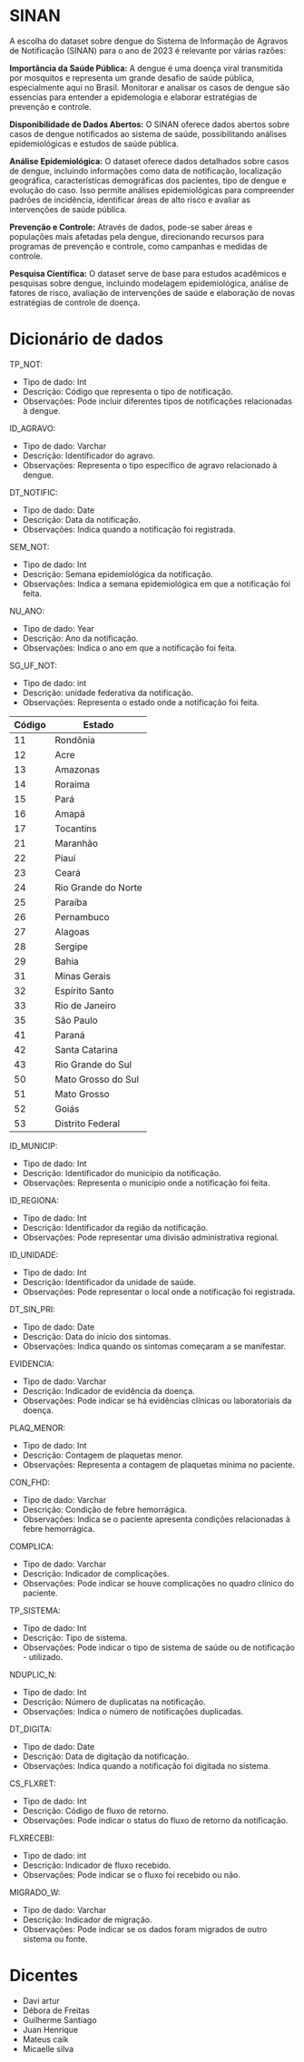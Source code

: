 # **SINAN**

A escolha do dataset sobre dengue do Sistema de Informação de Agravos de Notificação (SINAN) para o ano de 2023 é relevante por várias razões:

**Importância da Saúde Pública:** A dengue é uma doença viral transmitida por mosquitos e representa um grande desafio de saúde pública, especialmente aqui no Brasil. Monitorar e analisar os casos de dengue são essencias para entender a epidemologia e elaborar estratégias de prevenção e controle.

**Disponibilidade de Dados Abertos:** O SINAN oferece dados abertos sobre casos de dengue notificados ao sistema de saúde, possibilitando análises epidemiológicas e estudos de saúde pública.

**Análise Epidemiológica:** O dataset oferece dados detalhados sobre casos de dengue, incluindo informações como data de notificação, localização geográfica, características demográficas dos pacientes, tipo de dengue e evolução do caso. Isso permite análises epidemiológicas para compreender padrões de incidência, identificar áreas de alto risco e avaliar as intervenções de saúde pública.

**Prevenção e Controle:** Através de dados, pode-se saber áreas e populações mais afetadas pela dengue, direcionando recursos para programas de prevenção e controle, como campanhas e medidas de controle.

**Pesquisa Científica:** O dataset serve de base para estudos acadêmicos e pesquisas sobre dengue, incluindo modelagem epidemiológica, análise de fatores de risco, avaliação de intervenções de saúde e elaboração de novas estratégias de controle de doença.

# **Dicionário de dados**

TP_NOT:

- Tipo de dado: Int
- Descrição: Código que representa o tipo de notificação.
- Observações: Pode incluir diferentes tipos de notificações relacionadas à dengue.

ID_AGRAVO:

- Tipo de dado: Varchar 
- Descrição: Identificador do agravo.
- Observações: Representa o tipo específico de agravo relacionado à dengue.

DT_NOTIFIC:

- Tipo de dado: Date 
- Descrição: Data da notificação.
- Observações: Indica quando a notificação foi registrada.

SEM_NOT:

- Tipo de dado: Int
- Descrição: Semana epidemiológica da notificação.
- Observações: Indica a semana epidemiológica em que a notificação foi feita.

NU_ANO:

- Tipo de dado: Year
- Descrição: Ano da notificação.
- Observações: Indica o ano em que a notificação foi feita.

SG_UF_NOT:

- Tipo de dado: int
- Descrição: unidade federativa da notificação.
- Observações: Representa o estado onde a notificação foi feita.

| Código | Estado                |
|--------|-----------------------|
| 11     | Rondônia              |
| 12     | Acre                  |
| 13     | Amazonas              |
| 14     | Roraima               |
| 15     | Pará                  |
| 16     | Amapá                 |
| 17     | Tocantins             |
| 21     | Maranhão              |
| 22     | Piauí                 |
| 23     | Ceará                 |
| 24     | Rio Grande do Norte   |
| 25     | Paraíba               |
| 26     | Pernambuco            |
| 27     | Alagoas               |
| 28     | Sergipe               |
| 29     | Bahia                 |
| 31     | Minas Gerais          |
| 32     | Espírito Santo        |
| 33     | Rio de Janeiro        |
| 35     | São Paulo             |
| 41     | Paraná                |
| 42     | Santa Catarina        |
| 43     | Rio Grande do Sul     |
| 50     | Mato Grosso do Sul    |
| 51     | Mato Grosso           |
| 52     | Goiás                 |
| 53     | Distrito Federal      |


ID_MUNICIP:

- Tipo de dado: Int
- Descrição: Identificador do município da notificação.
- Observações: Representa o município onde a notificação foi feita.

ID_REGIONA:

- Tipo de dado: Int
- Descrição: Identificador da região da notificação.
- Observações: Pode representar uma divisão administrativa regional.

ID_UNIDADE:

- Tipo de dado: Int
- Descrição: Identificador da unidade de saúde.
- Observações: Pode representar o local onde a notificação foi registrada.

DT_SIN_PRI:

- Tipo de dado: Date
- Descrição: Data do início dos sintomas.
- Observações: Indica quando os sintomas começaram a se manifestar.

EVIDENCIA:

- Tipo de dado: Varchar
- Descrição: Indicador de evidência da doença.
- Observações: Pode indicar se há evidências clínicas ou laboratoriais da doença.

PLAQ_MENOR:

- Tipo de dado: Int
- Descrição: Contagem de plaquetas menor.
- Observações: Representa a contagem de plaquetas mínima no paciente.

CON_FHD:

- Tipo de dado: Varchar
- Descrição: Condição de febre hemorrágica.
- Observações: Indica se o paciente apresenta condições relacionadas à febre hemorrágica.

COMPLICA:

- Tipo de dado: Varchar
- Descrição: Indicador de complicações.
- Observações: Pode indicar se houve complicações no quadro clínico do paciente.

TP_SISTEMA:

- Tipo de dado: Int
- Descrição: Tipo de sistema.
- Observações: Pode indicar o tipo de sistema de saúde ou de notificação - utilizado.

NDUPLIC_N:

- Tipo de dado: Int
- Descrição: Número de duplicatas na notificação.
- Observações: Indica o número de notificações duplicadas.

DT_DIGITA:

- Tipo de dado: Date
- Descrição: Data de digitação da notificação.
- Observações: Indica quando a notificação foi digitada no sistema.

CS_FLXRET:

- Tipo de dado: Int
- Descrição: Código de fluxo de retorno.
- Observações: Pode indicar o status do fluxo de retorno da notificação.

FLXRECEBI:

- Tipo de dado: int
- Descrição: Indicador de fluxo recebido.
- Observações: Pode indicar se o fluxo foi recebido ou não.

MIGRADO_W:

- Tipo de dado: Varchar
- Descrição: Indicador de migração.
- Observações: Pode indicar se os dados foram migrados de outro sistema ou fonte.

# **Dicentes**

* Davi artur 
* Débora de Freitas 
* Guilherme Santiago
* Juan Henrique 
* Mateus caik 
* Micaelle silva



